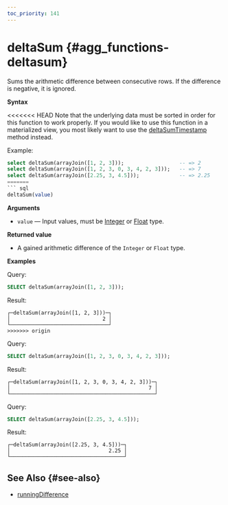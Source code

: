 ```yaml
---
toc_priority: 141
---
```


# deltaSum {#agg_functions-deltasum}

Sums the arithmetic difference between consecutive rows. If the difference is negative, it is ignored.

**Syntax**

<<<<<<< HEAD
Note that the underlying data must be sorted in order for this function to work properly.
If you would like to use this function in a materialized view, you most likely want to use the
[deltaSumTimestamp](deltasumtimestamp.md) method instead. 

Example:

```sql
select deltaSum(arrayJoin([1, 2, 3]));                  -- => 2
select deltaSum(arrayJoin([1, 2, 3, 0, 3, 4, 2, 3]));   -- => 7
select deltaSum(arrayJoin([2.25, 3, 4.5]));             -- => 2.25
=======
``` sql
deltaSum(value)
```

**Arguments**

-   `value` — Input values, must be [Integer](../../data-types/int-uint.md) or [Float](../../data-types/float.md) type.

**Returned value**

- A gained arithmetic difference of the `Integer` or `Float` type.

**Examples**

Query:

``` sql
SELECT deltaSum(arrayJoin([1, 2, 3]));
```

Result:

``` text
┌─deltaSum(arrayJoin([1, 2, 3]))─┐
│                              2 │
└────────────────────────────────┘
>>>>>>> origin
```

Query:

``` sql
SELECT deltaSum(arrayJoin([1, 2, 3, 0, 3, 4, 2, 3]));
```

Result:

``` text
┌─deltaSum(arrayJoin([1, 2, 3, 0, 3, 4, 2, 3]))─┐
│                                             7 │
└───────────────────────────────────────────────┘
```

Query:

``` sql
SELECT deltaSum(arrayJoin([2.25, 3, 4.5]));
```

Result:

``` text
┌─deltaSum(arrayJoin([2.25, 3, 4.5]))─┐
│                                2.25 │
└─────────────────────────────────────┘
```

## See Also {#see-also}

-   [runningDifference](../../functions/other-functions.md#other_functions-runningdifference)
